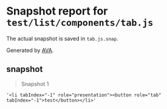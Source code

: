 # Snapshot report for `test/list/components/tab.js`

The actual snapshot is saved in `tab.js.snap`.

Generated by [AVA](https://ava.li).

## snapshot

> Snapshot 1

    '<li tabIndex="-1" role="presentation"><button role="tab" tabIndex="-1">test</button></li>'
